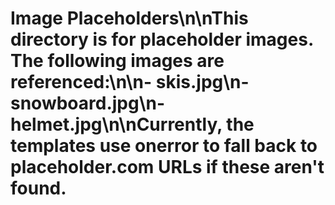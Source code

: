 # Image Placeholders\n\nThis directory is for placeholder images. The following images are referenced:\n\n- skis.jpg\n- snowboard.jpg\n- helmet.jpg\n\nCurrently, the templates use onerror to fall back to placeholder.com URLs if these aren't found.
